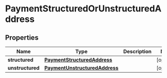 
# PaymentStructuredOrUnstructuredAddress

## Properties
Name | Type | Description | Notes
------------ | ------------- | ------------- | -------------
**structured** | [**PaymentStructuredAddress**](PaymentStructuredAddress.md) |  |  [optional]
**unstructured** | [**PaymentUnstructuredAddress**](PaymentUnstructuredAddress.md) |  |  [optional]



